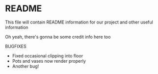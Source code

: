 # README

This file will contain README information for our project and other useful information

Oh yeah, there's gonna be some credit info here too

BUGFIXES
- Fixed occasional clipping into floor
- Pots and vases now render properly
- Another bug!

